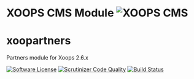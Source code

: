 # XOOPS CMS Module   ![XOOPS CMS](https://avatars2.githubusercontent.com/u/12771439?v=3&s=200)

# xoopartners
Partners module for Xoops 2.6.x

[![Software License](https://img.shields.io/badge/license-GPL-brightgreen.svg?style=flat)](LICENSE) 
[![Scrutinizer Code Quality](https://scrutinizer-ci.com/g/mambax7/xoopartners/badges/quality-score.png?b=master)](https://scrutinizer-ci.com/g/mambax7/xoopartners/?branch=master)
[![Build Status](https://scrutinizer-ci.com/g/mambax7/xoopartners/badges/build.png?b=master)](https://scrutinizer-ci.com/g/mambax7/xoopartners/build-status/master)